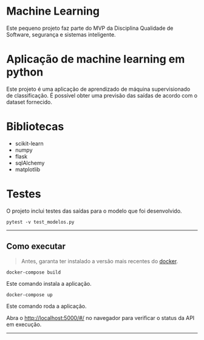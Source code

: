# Machine Learning

Este pequeno projeto faz parte do MVP da Disciplina Qualidade de Software, segurança e sistemas inteligente.

# Aplicação de machine learning em python
Este projeto é uma aplicação de aprendizado de máquina supervisionado de classificação. É possível obter uma previsão das saídas de acordo com o dataset fornecido.

# Bibliotecas
- scikit-learn
- numpy
- flask
- sqlAlchemy
- matplotlib

# Testes

O projeto inclui testes das saídas para o modelo que foi desenvolvido.
````
pytest -v test_modelos.py
````

---
## Como executar 

> Antes, garanta ter instalado a versão mais recentes do [docker](https://docs.docker.com/desktop/install/windows-install/).

```
docker-compose build
```
Este comando instala a aplicação.

```
docker-compose up
```

Este comando roda a aplicação.

Abra o [http://localhost:5000/#/](http://localhost:5000/#/) no navegador para verificar o status da API em execução.

-----
